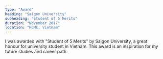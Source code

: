 ```yaml
---
type: "Award"
heading: "Saigon University"
subheading: "Student of 5 Merits"
duration: "November 2017"
location: "HCMC, Vietnam"
---
```

<p>
I was awarded with "Student of 5 Merits" by Saigon University, a great honour for university student in Vietnam.
This award is an inspiration for my future studies and career path.
</p>
